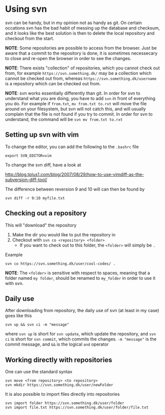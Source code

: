 # Using svn

svn can be handy, but in my opinion not as handy as git. On certain occations
svn has the bad habit of messing up the database and checksum, and it looks
like the best solution is then to delete the local repository and checkout from
the start.

**NOTE**: Some repositories are possible to access from the browser. Just be
aware that a commit to the repository is done, it is sometimes necessecary to
close and re-open the browser in order to see the changes.

**NOTE**: There exists "collection" of repositories, which you cannot check out
from, for example `https://svn.something.dk/` may be a collection which cannot
be checked out from, whereas `https://svn.something.dk/username` is a
repository which can be checked out from.

**NOTE**: svn works essentially differently than git. In order for svn to
understand what you are doing, you have to add `svn` in front of everything you
do. For example if `from.txt`, `mv from.txt to.rxt` will move the file around
on your filesystem, but svn will not catch this, and will usually complain that
the file is not found if you try to commit. In order for svn to understand, the
command will be `svn mv from.txt to.rxt`

## Setting up svn with vim
To change the editor, you can add the following to the `.bashrc` file

```
export SVN_EDITOR=vim
```

To change the svn diff, have a look at

http://blog.tplus1.com/blog/2007/08/29/how-to-use-vimdiff-as-the-subversion-diff-tool/

The difference between reversion 9 and 10 will can then be found by

```
svn diff -r 9:10 myfile.txt
```

## Checking out a repository
This will "download" the repository
1. Make the dir you would like to put the repository in
2. Checkout with `svn co <repository> <folder>`
   * If you want to check out to this folder, the `<folder>` will simply be `.`

Example
```
svn co https://svn.something.dk/user/cool-codes/ .
```

**NOTE**: The `<folder>` is sensitive with respect to spaces, meaning that a
folder named `my folder`, should be renamed to `my_folder` in order to use it
with svn.

## Daily use
After downloading from repository, the daily use of svn (at least in my case)
goes like this

```
svn up && svn ci -m "message"
```

where `svn up` is short for `svn update`, which update the repository, and
`svn ci` is short for `svn commit`, which commits the changes. `-m "message"`
is the commit message, and `&&` is the logical `and` operator

## Working directly with repositories
One can use the standard syntax

```
svn move <from repository> <to repository>
svn mkdir https://svn.something.dk/user/newFolder
```

It is also possible to import files directly into repositories
```
svn import folder https://svn.something.dk/user/folder
svn import file.txt https://svn.something.dk/user/folder/file.txt
```
